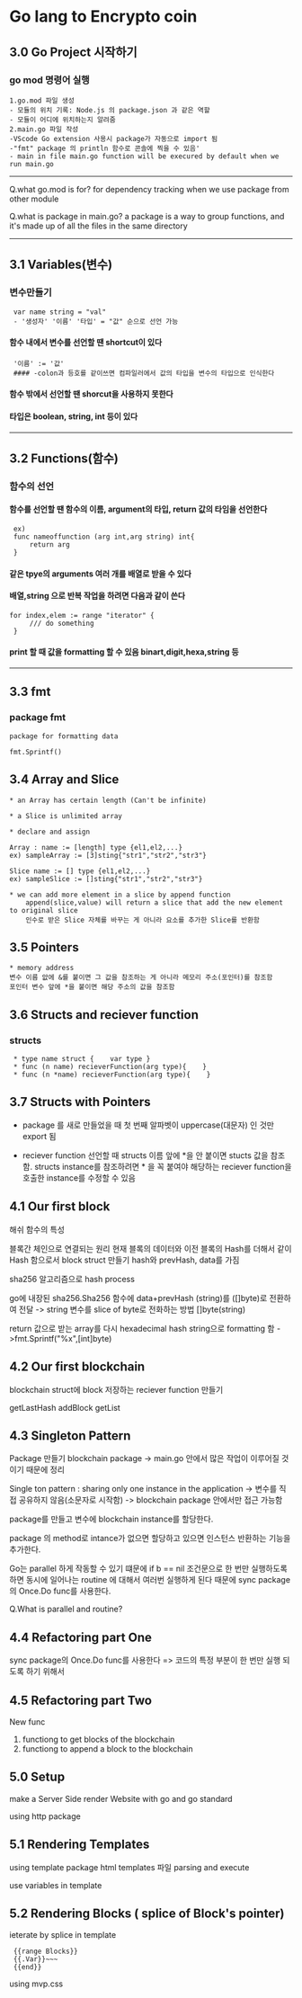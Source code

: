# Go lang to Encrypto coin

## 3.0 Go Project 시작하기

### go mod 명령어 실행

    1.go.mod 파일 생성
    - 모듈의 위치 기록: Node.js 의 package.json 과 같은 역할
    - 모듈이 어디에 위치하는지 알려줌
    2.main.go 파일 작성
    -VScode Go extension 사용시 package가 자동으로 import 됨
    -"fmt" package 의 println 함수로 콘솔에 찍을 수 있음'
    - main in file main.go function will be execured by default when we run main.go

---
Q.what go.mod is for?
for dependency tracking when we use package from other module

Q.what is package in main.go?
a package is a way to group functions, and it's made up of all the files in the same directory

---

## 3.1 Variables(변수)

### 변수만들기

     var name string = "val" 
     - '생성자' '이름' '타입' = "값" 순으로 선언 가능

#### 함수 내에서 변수를 선언할 땐 shortcut이 있다

     '이름' := '값'
     #### -colon과 등호를 같이쓰면 컴파일러에서 값의 타입을 변수의 타입으로 인식한다

#### 함수 밖에서 선언할 땐 shorcut을 사용하지 못한다

#### 타입은 boolean, string, int 등이 있다

---

## 3.2 Functions(함수)

### 함수의 선언

#### 함수를 선언할 땐 함수의 이름, argument의 타입, return 값의 타임을 선언한다

     ex)
     func nameoffunction (arg int,arg string) int{
         return arg
     }

#### 같은 tpye의 arguments 여러 개를 배열로 받을 수 있다

#### 배열,string 으로 반복 작업을 하려면 다음과 같이 쓴다

    for index,elem := range "iterator" {
         /// do something
     }

#### print 할 때 값을 formatting 할 수 있음 binart,digit,hexa,string 등

---

## 3.3 fmt

### package fmt

    package for formatting data

    fmt.Sprintf()

## 3.4 Array and Slice

    * an Array has certain length (Can't be infinite)

    * a Slice is unlimited array

    * declare and assign

    Array : name := [length] type {el1,el2,...}
    ex) sampleArray := [3]sting{"str1","str2","str3"}

    Slice name := [] type {el1,el2,...}
    ex) sampleSlice := []sting{"str1","str2","str3"}

    * we can add more element in a slice by append function
        append(slice,value) will return a slice that add the new element to original slice
        인수로 받은 Slice 자체를 바꾸는 게 아니라 요소를 추가한 Slice를 반환함

## 3.5 Pointers

    * memory address
    변수 이름 앖에 &를 붙이면 그 값을 참조하는 게 아니라 메모리 주소(포인터)를 참조함
    포인터 변수 앞에 *을 붙이면 해당 주소의 값을 참조함

## 3.6 Structs and reciever function

### structs

     * type name struct {    var type }
     * func (n name) recieverFunction(arg type){    }
     * func (n *name) recieverFunction(arg type){    }

## 3.7 Structs with Pointers

* package 를 새로 만들었을 때 첫 번째 알파벳이 uppercase(대문자) 인 것만 export 됨

* reciever function 선언할 때 structs 이름 앞에 *을 안 붙이면 stucts 값을 참조함.
structs instance를 참조하려면 * 을 꼭 붙여야 해당하는 reciever function을 호출한 instance를 수정할 수 있음

## 4.1 Our first block
해쉬 함수의 특성

블록간 체인으로 연결되는 원리
현재 블록의 데이터와 이전 블록의 Hash를 더해서 같이 Hash 함으로서 
block struct 만들기 hash와 prevHash, data를 가짐 

sha256 알고리즘으로 hash process

go에 내장된 sha256.Sha256 함수에 data+prevHash (string)를 ([]byte)로 전환하여 전달
-> string 변수를 slice of byte로 전화하는 방법 []byte(string)

return 값으로 받는 array를 다시 hexadecimal hash string으로 formatting 함
->fmt.Sprintf("%x",[int]byte)

## 4.2 Our first blockchain

blockchain struct에 block 저장하는 reciever function 만들기

getLastHash
addBlock
getList

## 4.3 Singleton Pattern

Package 만들기 blockchain package -> main.go 안에서 많은 작업이 이루어질 것이기 때문에 정리

Single ton pattern : sharing only one instance in the application
-> 변수를 직접 공유하지 않음(소문자로 시작함)
-> blockchain package 안에서만 접근 가능함


package를 만들고 변수에 blockchain instance를 할당한다.

package 의 method로 intance가 없으면 할당하고 있으면 인스턴스 반환하는 기능을 추가한다.

Go는 parallel 하게 작동할 수 있기 떄문에 if b == nil 조건문으로 한 번만 실행하도록 하면
동시에 일어나는 routine 에 대해서 여러번 실행하게 된다 때문에 sync package의 Once.Do func를 사용한다.

Q.What is parallel and routine?

## 4.4 Refactoring part One

sync package의 Once.Do func를 사용한다
=> 코드의 특정 부분이 한 번만 실행 되도록 하기 위해서

## 4.5 Refactoring part Two

New func

1) functiong to get blocks of the blockchain
2) functiong to append a block to the blockchain

## 5.0 Setup

make a  Server Side render Website with go and go standard

using http package

## 5.1 Rendering Templates

using template package
html templates 파일 parsing and execute

use variables in template

## 5.2 Rendering Blocks ( splice of Block's pointer)

ieterate by splice in template

     {{range Blocks}}
     {{.Var}}~~~
     {{end}}

using mvp.css
